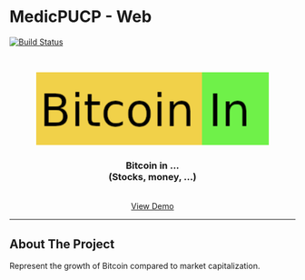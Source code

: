 # MedicPUCP - Web

[![Build Status](https://travis-ci.org/ZurMaD/bitcoinin.svg?branch=main)](https://travis-ci.com/ZurMaD/bitcoinin)


<br />
<p align="center">
  <a href="#">
    <img src="docs/img/logo.png" height="128">
  </a>

  <h3 align="center">Bitcoin in ... <br>
  (Stocks, money, ...)</h3>

  <p align="center">
    <br />
    <a href="https://bitcoinin.herokuapp.com">View Demo</a>
  </p>
</p>
<hr style="height:2px;border-width:0;color:gray;background-color:gray">


<!-- TABLE OF CONTENTS -->
<!-- ## Table of Contents -->



<!-- ABOUT THE PROJECT -->
## About The Project

Represent the growth of Bitcoin compared to market capitalization.